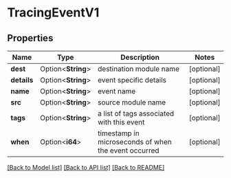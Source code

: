 # TracingEventV1

## Properties

Name | Type | Description | Notes
------------ | ------------- | ------------- | -------------
**dest** | Option<**String**> | destination module name | [optional]
**details** | Option<**String**> | event specific details | [optional]
**name** | Option<**String**> | event name | [optional]
**src** | Option<**String**> | source module name | [optional]
**tags** | Option<**String**> | a list of tags associated with this event | [optional]
**when** | Option<**i64**> | timestamp in microseconds of when the event occurred | [optional]

[[Back to Model list]](../README.md#documentation-for-models) [[Back to API list]](../README.md#documentation-for-api-endpoints) [[Back to README]](../README.md)


